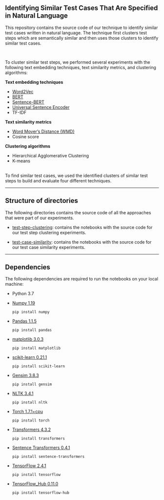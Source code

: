 ## Identifying Similar Test Cases That Are Specified in Natural Language

This repository contains the source code of our technique to identify similar test cases written in natural language. The technique first clusters test steps which are semantically similar and then uses those clusters to identify similar test cases.

</br>

To cluster similar test steps, we performed several experiments with the following text embedding techniques, text similarity metrics, and clustering algorithms:

**Text embedding techniques**

* [Word2Vec](https://arxiv.org/pdf/1310.4546.pdf)
* [BERT](https://arxiv.org/pdf/1810.04805.pdf&usg=ALkJrhhzxlCL6yTht2BRmH9atgvKFxHsxQ)
* [Sentence-BERT](https://arxiv.org/pdf/1908.10084.pdf)
* [Universal Sentence Encoder](https://arxiv.org/pdf/1803.11175.pdf)
* TF-IDF


**Text similarity metrics**

* [Word  Mover’s  Distance  (WMD) ](http://proceedings.mlr.press/v37/kusnerb15.pdf)
* Cosine score

**Clustering algorithms**

* Hierarchical Agglomerative Clustering
* K-means

</br>
To find similar test cases, we used the identified clusters of similar test steps to build and evaluate four different techniques.


---


## Structure of directories
 
 The following directories contains the source code of all the approaches that were part of our experiments. 


 - [test-step-clustering](/test-step-clustering/): contains the notebooks with the source code for our test step clustering experiments.
 
 - [test-case-similarity](/test-case-similarity/): contains the notebooks with the source code for our test case similarity experiments.
 

---


## Dependencies

The following dependencies are required to run the notebooks on your local machine:

 - Python 3.7
 
  
 - [Numpy 1.19](https://numpy.org/)

    `
    pip install numpy
    `


 - [Pandas 1.1.5](https://pandas.pydata.org/)
 
    `
    pip install pandas
    `

  
 - [matplotlib 3.0.3](https://matplotlib.org/)

    `
    pip install matplotlib
    `
    
 
 - [scikit-learn 0.21.1](https://scikit-learn.org/stable/)

    `
    pip install scikit-learn
    `
    
 - [Gensim 3.8.3](https://radimrehurek.com/gensim/)

    `
    pip install gensim
    `

 - [NLTK 3.4.1](https://www.nltk.org/)

    `
    pip install nltk
    `
    
 - [Torch 1.7.1+cpu](https://pytorch.org/)

    `
    pip install torch
    `    
    
 - [Transformers 4.3.2](https://huggingface.co/transformers/)

    `
    pip install transformers
    `   
    
 - [Sentence Transformers 0.4.1](https://www.sbert.net/)

    `
    pip install sentence-transformers
    `  
    
 - [TensorFlow 2.4.1](https://www.tensorflow.org/)

    `
    pip install tensorflow
    `  
    
 - [TensorFlow_Hub 0.11.0](https://www.tensorflow.org/hub)

    `
    pip install tensorflow-hub
    `  
    
